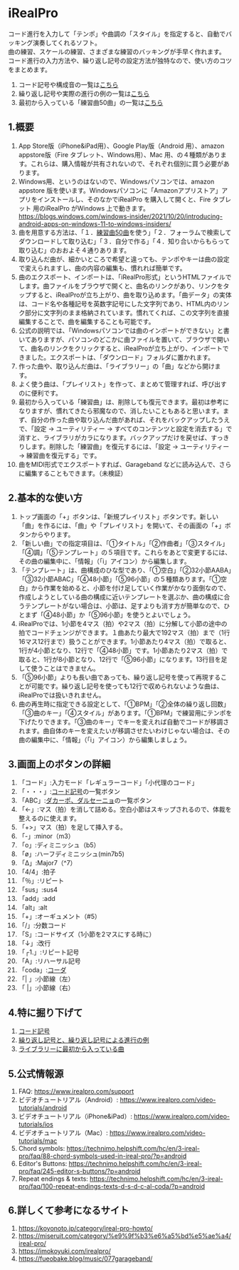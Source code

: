 # iRealPro
コード進行を入力して「テンポ」や曲調の「スタイル」を指定すると、自動でバッキング演奏してくれるソフト。  
曲の練習、スケールの練習、さまざまな練習のバッキングが手早く作れます。  
コード進行の入力方法や、繰り返し記号の設定方法が独特なので、使い方のコツをまとめます。  
  
1. コード記号や構成音の一覧は[こちら](./cordsymbols.md)
2. 繰り返し記号や実際の進行の例の一覧は[こちら](./repeatmark.md)
3. 最初から入っている「練習曲50曲」の一覧は[こちら](./library.md)

## 1.概要
1. App Store版（iPhone&iPad用）、Google Play版（Android 用）、amazon appstore版（Fire タブレット、Windows用）、Mac 用、の４種類があります。これらは、購入情報が共有されないので、それぞれ個別に買う必要があります。
2. Windows用、というのはないので、Windowsパソコンでは、amazon appstore 版を使います。Windowsパソコンに「Amazonアプリストア」アプリをインストールし、そのなかでiRealPro を購入して開くと、Fire タブレット 用のiRealPro がWindows 上で動きます。  https://blogs.windows.com/windows-insider/2021/10/20/introducing-android-apps-on-windows-11-to-windows-insiders/
3. 曲を用意する方法は、「１．[練習曲50曲](./library.md)を使う」「２．フォーラムで検索してダウンロードして取り込む」「３．自分で作る」「４．知り合いからもらって取り込む」のおおよそ４通りあります。
4. 取り込んだ曲が、細かいところで希望と違っても、テンポやキーは曲の設定で変えられますし、曲の内容の編集も、慣れれば簡単です。
5. 曲のエクスポート、インポートは、「iRealPro形式」というHTMLファイルでします。曲ファイルをブラウザで開くと、曲名のリンクがあり、リンクをタップすると、iRealProが立ち上がり、曲を取り込めます。「曲データ」の実体は、コード名や各種記号を英数字記号にした文字列であり、HTML内のリンク部分に文字列のまま格納されています。慣れてくれば、この文字列を直接編集することで、曲を編集することも可能です。
6. 公式の説明では、「Windowsパソコンでは曲のインポートができない」と書いてありますが、パソコンのどこかに曲ファイルを置いて、ブラウザで開いて、曲名のリンクをクリックすると、iRealProが立ち上がり、インポートできました。エクスポートは、「ダウンロード」フォルダに置かれます。
7. 作った曲や、取り込んだ曲は、「ライブラリー」の「曲」などから開けます。
8. よく使う曲は、「プレイリスト」を作って、まとめて管理すれば、呼び出すのに便利です。
9.  最初から入っている「練習曲」は、削除しても復元できます。最初は参考になりますが、慣れてきたら邪魔なので、消したいこともあると思います。まず、自分の作った曲や取り込んだ曲があれば、それをバックアップしたうえで、「設定 -> ユーティリティー -> すべてのコンテンツと設定を消去する」で消すと、ライブラリがカラになります。バックアップだけを戻せば、すっきりします。削除した「練習曲」を復元するには、「設定 -> ユーティリティー -> 練習曲を復元する」です。
10. 曲をMIDI形式でエクスポートすれば、Garageband などに読み込んで、さらに編集することもできます。（未検証）
  
## 2.基本的な使い方
1. トップ画面の「+」ボタンは、「新規プレイリスト」ボタンです。新しい「曲」を作るには、「曲」や「プレイリスト」を開いて、その画面の「+」ボタンからやります。
2. 「新しい曲」での指定項目は、「①タイトル」「②作曲者」「③スタイル」「④調」「⑤テンプレート」の５項目です。これらをあとで変更するには、その曲の編集中に、「情報」（「i」アイコン）から編集します。
3. 「テンプレート」は、曲構成のひな型であり、「①空白」「②32小節AABA」「③32小節ABAC」「④48小節」「⑤96小節」の５種類あります。「①空白」から作業を始めると、小節を付け足していく作業がかなり面倒なので、作成しようとしている曲の構成に近いテンプレートを選ぶか、曲の構成に合うテンプレートがない場合は、小節は、足すよりも消す方が簡単なので、ひとまず「④48小節」か「⑤96小節」を使うとよいでしょう。
4. iRealProでは、1小節を4マス（拍）や2マス（拍）に分解して小節の途中の拍でコードチェンジができます。１曲あたり最大で192マス（拍）まで（1行16マス12行まで）扱うことができます。1小節あたり4マス（拍）で取ると、1行が4小節となり、12行で「④48小節」です。1小節あたり2マス（拍）で取ると、1行が8小節となり、12行で「⑤96小節」になります。13行目を足して使うことはできません。
5. 「⑤96小節」よりも長い曲であっても、繰り返し記号を使って再現することが可能です。繰り返し記号を使っても12行で収められないような曲は、iRealProでは扱いきれません。
6. 曲の再生時に指定できる設定として、「①BPM」「②全体の繰り返し回数」「③曲のキー」「④スタイル」があります。「①BPM」で練習用にテンポを下げたりできます。「③曲のキー」でキーを変えれば自動でコードが移調されます。曲自体のキーを変えたいが移調させたいわけじゃない場合は、その曲の編集中に、「情報」（「i」アイコン）から編集しましょう。

## 3.画面上のボタンの詳細
1. 「コード」:入力モード「レギュラーコード」「小代理のコード」
2. 「・・・」:[コード記号](./cordsymbols.md)の一覧ボタン
3. 「ABC」:[ダカーポ、ダルセーニョ](./repeatmark.md)の一覧ボタン
4. 「<-」:マス（拍）を消して詰める。空白小節はスキップされるので、体裁を整えるのに使えます。
5. 「+>」マス（拍）を足して挿入する。
6. 「-」:minor（m3）
7. 「o」:ディミニッシュ（b5）
8. 「ø」:ハーフディミニッシュ(min7b5)
9. 「∆」:Major7（^7）
10. 「4/4」:拍子
11. 「％」:リピート
12. 「sus」:sus4
13. 「add」:add
14. 「alt」:alt
15. 「+」:オーギュメント（#5）
16. 「/」:分数コード
17. 「S」:コードサイズ（1小節を2マスにする時に）
18. 「↓」:改行
19. 「┌1.」:リピート記号
20. 「A」:リハーサル記号
21. 「coda」:[コーダ](./repeatmark.md)
22. 「| 」:小節線（左）
23. 「 |」:小節線（右）

## 4.特に掘り下げて
1. [コード記号](./cordsymbols.md)
2. [繰り返し記号と、繰り返し記号による進行の例](./repeatmark.md)
3. [ライブラリーに最初から入っている曲](./library.md)

## 5.公式情報源
1. FAQ: https://www.irealpro.com/support
2. ビデオチュートリアル（Android）: https://www.irealpro.com/video-tutorials/android
3. ビデオチュートリアル（iPhone&iPad）: https://www.irealpro.com/video-tutorials/ios
4. ビデオチュートリアル（Mac）: https://www.irealpro.com/video-tutorials/mac
5. Chord symbols: https://technimo.helpshift.com/hc/en/3-ireal-pro/faq/88-chord-symbols-used-in-ireal-pro/?p=android
6. Editor's Buttons: https://technimo.helpshift.com/hc/en/3-ireal-pro/faq/245-editor-s-buttons/?p=android
7. Repeat endings & texts: https://technimo.helpshift.com/hc/en/3-ireal-pro/faq/100-repeat-endings-texts-d-s-d-c-al-coda/?p=android

## 6.詳しくて参考になるサイト
1. https://koyonoto.jp/category/ireal-pro-howto/
2. https://miseruit.com/category/%e9%9f%b3%e6%a5%bd%e5%ae%a4/ireal-pro/
3. https://imokoyuki.com/irealpro/
4. https://fueobake.blog/music/077garageband/
